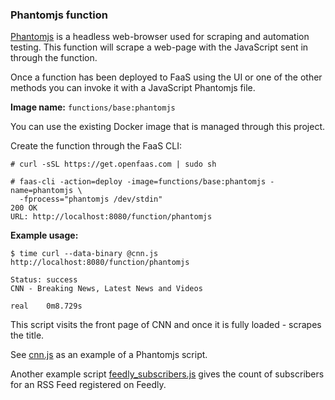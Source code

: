 ### Phantomjs function

[Phantomjs](http://phantomjs.org) is a headless web-browser used for scraping and automation testing. This function will scrape a web-page with the JavaScript sent in through the function.

Once a function has been deployed to FaaS using the UI or one of the other methods you can invoke it with a JavaScript Phantomjs file.

**Image name:** `functions/base:phantomjs`

You can use the existing Docker image that is managed through this project.

Create the function through the FaaS CLI:

```
# curl -sSL https://get.openfaas.com | sudo sh

# faas-cli -action=deploy -image=functions/base:phantomjs -name=phantomjs \
  -fprocess="phantomjs /dev/stdin"
200 OK
URL: http://localhost:8080/function/phantomjs
```

**Example usage:**

```
$ time curl --data-binary @cnn.js http://localhost:8080/function/phantomjs

Status: success
CNN - Breaking News, Latest News and Videos

real    0m8.729s
```

This script visits the front page of CNN and once it is fully loaded - scrapes the title.

See [cnn.js](https://github.com/Lambda-NIC/faas/tree/master/sample-functions/Phantomjs/cnn.js) as an example of a Phantomjs script.

Another example script [feedly_subscribers.js](https://github.com/Lambda-NIC/faas/tree/master/sample-functions/Phantomjs/feedly_subscribers.js) gives the count of subscribers for an RSS Feed registered on Feedly.

